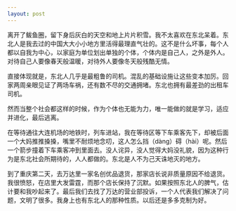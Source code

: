 ```yaml
---
layout: post
---
```


离开了鲅鱼圈，留下身后灰白的天空和地上片片积雪。我不太喜欢在东北呆着。东北人是我去过的中国大大小小地方里活得最理直气壮的。这不是什么坏事，每个人都以自我为中心，以家庭为单位划出单独的个体，个体内是自己人，之外是外人。对待自己人要像春天般温暖，对待外人要像冬天般残酷无情。

直接体现就是，东北人几乎是最粗鲁的司机。混乱的基础设施让这些变本加厉。回家两周亲眼见证了两场车祸，还有数不尽的交通拥堵。东北也拥有最差劲的出租车司机。

然而当整个社会都这样的时候，作为个体也无能为力，唯一能做的就是学习，适应并进化，最后逃离。

在等待通往大连机场的地铁时，列车进站，我在等待区等下车乘客先下，却被后面一个大妈推推搡搡，嘴里不耐烦地念叨，这人怎么挡（dàng）碍（hài）呢。然后一个箭步撞着下车乘客冲到里面去。没人诧异，没人觉得大妈没礼貌，因为这种行为是东北社会所期待的，人人都做的。东北是人不为己天诛地灭的地方。

到了重庆第二天，去万达里一家名创优品退货，那家店长说非质量原因不给退货。我很愤怒，在店里大发雷霆，而那个店长保持了沉默。如果按照东北人的脾气，估计要和我吵起来了。最后我们去找了万达的营业部投诉，一个人代表我们解决了问题，文明了很多。我身上也有东北人的那种性质。以后还是多多克制为好。
